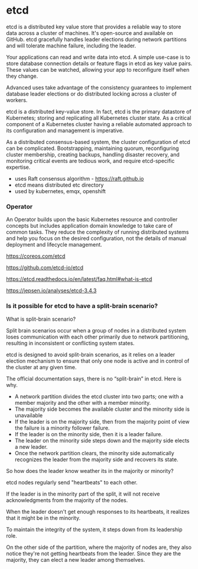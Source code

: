 # etcd

etcd is a distributed key value store that provides a reliable way to store data across a cluster of machines. It's open-source and available on GitHub. etcd gracefully handles leader elections during network partitions and will tolerate machine failure, including the leader.

Your applications can read and write data into etcd. A simple use-case is to store database connection details or feature flags in etcd as key value pairs. These values can be watched, allowing your app to reconfigure itself when they change.

Advanced uses take advantage of the consistency guarantees to implement database leader elections or do distributed locking across a cluster of workers.

etcd is a distributed key-value store. In fact, etcd is the primary datastore of Kubernetes; storing and replicating all Kubernetes cluster state. As a critical component of a Kubernetes cluster having a reliable automated approach to its configuration and management is imperative.

As a distributed consensus-based system, the cluster configuration of etcd can be complicated. Bootstrapping, maintaining quorum, reconfiguring cluster membership, creating backups, handling disaster recovery, and monitoring critical events are tedious work, and require etcd-specific expertise.

- uses Raft consensus algorithm - https://raft.github.io
- etcd means distributed etc directory
- used by kubernetes, emqx, openshift

### Operator

An Operator builds upon the basic Kubernetes resource and controller concepts but includes application domain knowledge to take care of common tasks. They reduce the complexity of running distributed systems and help you focus on the desired configuration, not the details of manual deployment and lifecycle management.

https://coreos.com/etcd

https://github.com/etcd-io/etcd

https://etcd.readthedocs.io/en/latest/faq.html#what-is-etcd

https://jepsen.io/analyses/etcd-3.4.3

### Is it possible for etcd to have a split-brain scenario?

What is split-brain scenario?

Split brain scenarios occur when a group of nodes in a distributed system loses communication with each other primarily due to network partitioning, resulting in inconsistent or conflicting system states.

etcd is designed to avoid split-brain scenarios, as it relies on a leader election mechanism to ensure that only one node is active and in control of the cluster at any given time.

The official documentation says, there is no “split-brain” in etcd. Here is why.

- A network partition divides the etcd cluster into two parts; one with a member majority and the other with a member minority.
- The majority side becomes the available cluster and the minority side is unavailable
- If the leader is on the majority side, then from the majority point of view the failure is a minority follower failure.
- If the leader is on the minority side, then it is a leader failure.
- The leader on the minority side steps down and the majority side elects a new leader.
- Once the network partition clears, the minority side automatically recognizes the leader from the majority side and recovers its state.

So how does the leader know weather its in the majority or minority?

etcd nodes regularly send "heartbeats" to each other.

If the leader is in the minority part of the split, it will not receive acknowledgments from the majority of the nodes.

When the leader doesn't get enough responses to its heartbeats, it realizes that it might be in the minority.

To maintain the integrity of the system, it steps down from its leadership role.

On the other side of the partition, where the majority of nodes are, they also notice they're not getting heartbeats from the leader. Since they are the majority, they can elect a new leader among themselves.
